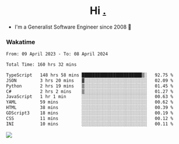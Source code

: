 <h1 align="center">Hi <a href="https://www.hackerrank.com/erasmosaraujo">.</a></h1>
 
- I'm a Generalist Software Engineer  since 2008 🚀
<!--  
<p align="left">
  <a href="https://github.com/erasmosoares/github-readme-stats">
    <img
      align="center"
      src="https://github-readme-stats.vercel.app/api/top-langs/?username=erasmosoares&theme=radical&layout=compact"
    />
  </a>
  <a href="https://github.com/erasmosoares/github-readme-stats">
    [![Harlok's WakaTime stats](https://github-readme-stats.vercel.app/api/wakatime?username=ffflabs)](https://github.com/anuraghazra/github-readme-stats)
  </a>
</p>

<!--
 ### Repo 
 
<p align="left">
 <a href="https://github.com/erasmosoares/github-readme-stats">
    <img
      align="center"
      height="165"
      src="https://github-readme-stats.vercel.app/api/pin?username=erasmosoares&repo=sample-node&title_color=fff&icon_color=f9f9f9&text_color=9f9f9f&bg_color=151515"
    />
  </a>
  <a href="https://github.com/erasmosoares/github-readme-stats">
    <img
      align="center"
      height="165"
      src="https://github-readme-stats.vercel.app/api/pin?username=erasmosoares&repo=sample-node&title_color=fff&icon_color=f9f9f9&text_color=9f9f9f&bg_color=151515"
    />
  </a>
</p>
-->

 ### Wakatime 

<!--START_SECTION:waka-->

```txt
From: 09 April 2023 - To: 08 April 2024

Total Time: 160 hrs 32 mins

TypeScript   148 hrs 58 mins ███████████████████████▒░   92.75 %
JSON         3 hrs 20 mins   ▓░░░░░░░░░░░░░░░░░░░░░░░░   02.09 %
Python       2 hrs 19 mins   ▒░░░░░░░░░░░░░░░░░░░░░░░░   01.45 %
C#           2 hrs 2 mins    ▒░░░░░░░░░░░░░░░░░░░░░░░░   01.27 %
JavaScript   1 hr 1 min      ░░░░░░░░░░░░░░░░░░░░░░░░░   00.63 %
YAML         59 mins         ░░░░░░░░░░░░░░░░░░░░░░░░░   00.62 %
HTML         38 mins         ░░░░░░░░░░░░░░░░░░░░░░░░░   00.39 %
GDScript3    18 mins         ░░░░░░░░░░░░░░░░░░░░░░░░░   00.19 %
CSS          11 mins         ░░░░░░░░░░░░░░░░░░░░░░░░░   00.12 %
INI          10 mins         ░░░░░░░░░░░░░░░░░░░░░░░░░   00.11 %
```

<!--END_SECTION:waka-->

![](https://komarev.com/ghpvc/?username=erasmosoares&color=brightgreen)
